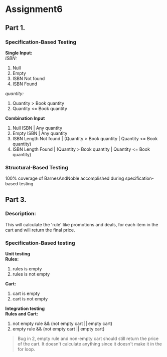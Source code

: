 # Assignment6
## Part 1.
### Specification-Based Testing
**Single Input:**\
_ISBN:_
1. Null
2. Empty
3. ISBN Not found
4. ISBN Found

_quantity:_
1. Quantity > Book quantity
2. Quantity <= Book quantity

**Combination Input**
1. Null ISBN | Any quantity
2. Empty ISBN | Any quantity
3. ISBN Length Not found | (Quantity > Book quantity | Quantity <= Book quantity)
4. ISBN Length Found | (Quantity > Book quantity | Quantity <= Book quantity)

### Structural-Based Testing
100% coverage of BarnesAndNoble accomplished during specification-based testing

## Part 3.
### Description:
This will calculate the 'rule' like promotions and deals, for each item in the cart
and will return the final price.

### Specification-Based testing
**Unit testing**\
**Rules:**
1. rules is empty
2. rules is not empty

**Cart:**
1. cart is empty
2. cart is not empty

**Integration testing**\
**Rules and Cart:**
1. not empty rule && (not empty cart || empty cart)
2. empty rule && (not empty cart || empty cart)
> Bug in 2, empty rule and non-empty cart should still
> return the price of the cart. It doesn't calculate anything
> since it doesn't make it in the for loop.